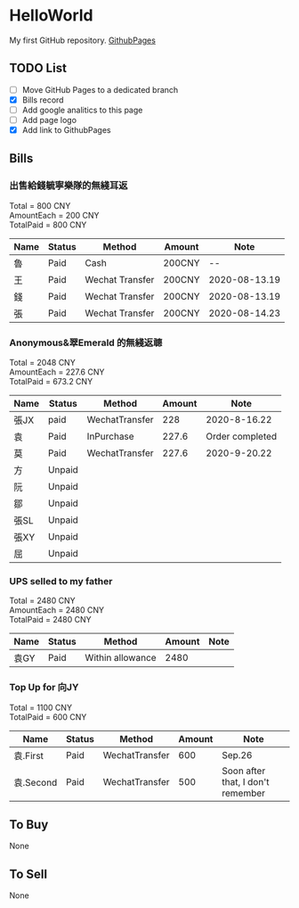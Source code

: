 # HelloWorld

My first GitHub repository. [GithubPages](https://yuan-quan.github.io/HelloWorld/)

## TODO List

- [ ] Move GitHub Pages to a dedicated branch
- [x] Bills record
- [ ] Add google analitics to this page
- [ ] Add page logo
- [x] Add link to GithubPages

## Bills

### 出售給錢毓寧樂隊的無綫耳返

Total = 800 CNY  
AmountEach = 200 CNY  
TotalPaid = 800 CNY  

| Name | Status | Method | Amount | Note |
| -----| ------ | ------ | ------ | ---- |  
| 魯 | Paid | Cash | 200CNY | -- |
| 王 | Paid | Wechat Transfer | 200CNY | 2020-08-13.19 |
| 錢 | Paid | Wechat Transfer | 200CNY | 2020-08-13.19 |
| 張 | Paid | Wechat Transfer | 200CNY | 2020-08-14.23 |

### Anonymous&翠Emerald 的無綫返聼

Total = 2048 CNY  
AmountEach = 227.6 CNY  
TotalPaid = 673.2 CNY  

| Name | Status | Method | Amount | Note |
| -----| ------ | ------ | ------ | ---- |
| 張JX | paid | WechatTransfer | 228 | 2020-8-16.22 |
| 袁 | Paid | InPurchase | 227.6 | Order completed |
| 莫 | Paid | WechatTransfer | 227.6 | 2020-9-20.22 |
| 方 | Unpaid |  |  |  |
| 阮 | Unpaid |  |  |  |
| 鄒 | Unpaid |  |  |  |
| 張SL | Unpaid |  |  |  |
| 張XY | Unpaid |  |  |  |
| 屈 | Unpaid |  |  |  |

### UPS selled to my father

Total = 2480 CNY  
AmountEach = 2480 CNY  
TotalPaid = 2480 CNY  

| Name | Status | Method | Amount | Note |
| -----| ------ | ------ | ------ | ---- |
| 袁GY | Paid | Within allowance | 2480 |  |

### Top Up for 向JY

Total = 1100 CNY  
TotalPaid = 600 CNY  

| Name | Status | Method | Amount | Note |
| -----| ------ | ------ | ------ | ---- |
| 袁.First | Paid | WechatTransfer | 600 | Sep.26 |
| 袁.Second | Paid | WechatTransfer | 500 | Soon after that, I don't remember |

## To Buy

None

## To Sell

None

